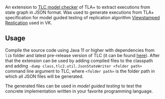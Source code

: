 An extension to [TLC model checker](https://github.com/tlaplus/tlaplus) of TLA+ to extract executions from state graph in JSON format. Was used to generate executions from TLA+ specification for model guided testing of replication algorithm [Viewstamped Replication](https://pmg.csail.mit.edu/papers/vr-revisited.pdf) used in VK.

## Usage

Compile the source code using Java 11 or higher with dependencies from `lib` folder and latest pre-release version of TLC (it can be found [here](https://github.com/tlaplus/tlaplus/releases/tag/v1.8.0)). After that the extension can be used by adding compiled files to the classpath and adding `-dump class,tlc2.util.JsonStateWriter <folder path>` command line argument to TLC, where `<folder path>` is the folder path in which all JSON files will be generated.

The generated files can be used in _model guided testing_ to test the concrete implementation written in your favorite programming language. 